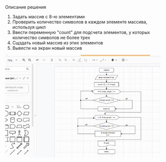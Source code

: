 Описание решения

1. Задать массив с 8-ю элементами
2. Проверить количество символов в каждом элементе массива, используя цикл
3. Ввести переменную "count" для подсчета элементов, у которых количество символов не более трех
4. Сщздать новый массив из этих элементов
5. Вывести на экран новый массив

![Блок-схема](Блок-схема.png)
